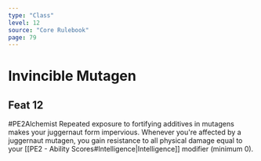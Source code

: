 ```yaml
---
type: "Class"
level: 12
source: "Core Rulebook"
page: 79
---
```

# Invincible Mutagen
## Feat 12
#PE2Alchemist
Repeated exposure to fortifying additives in mutagens makes your juggernaut form impervious. Whenever you're affected by a juggernaut mutagen, you gain resistance to all physical damage equal to your [[PE2 - Ability Scores#Intelligence|Intelligence]] modifier (minimum 0).